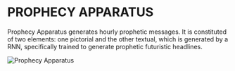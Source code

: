 # PROPHECY APPARATUS

Prophecy Apparatus generates hourly prophetic messages. It is constituted of two elements: one pictorial and the other textual, which is generated by a RNN, specifically trained to generate prophetic futuristic headlines.

![Prophecy Apparatus]()
